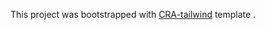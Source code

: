 This project was bootstrapped with [CRA-tailwind](https://github.com/hilalh/cra-tailwind) template .